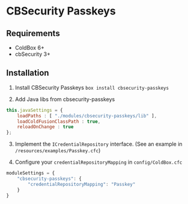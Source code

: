 # CBSecurity Passkeys

## Requirements
- ColdBox 6+
- cbSecurity 3+

## Installation

1. Install CBSecurity Passkeys
`box install cbsecurity-passkeys`

2. Add Java libs from cbsecurity-passkeys
```js
this.javaSettings = {
    loadPaths : [ "./modules/cbsecurity-passkeys/lib" ],
    loadColdFusionClassPath : true,
    reloadOnChange : true
};
```

3. Implement the `ICredentialRepository` interface. (See an example in `/resources/examples/Passkey.cfc`)

4. Configure your `credentialRepositoryMapping` in `config/ColdBox.cfc`
```js
moduleSettings = {
    "cbsecurity-passkeys": {
        "credentialRepositoryMapping": "Passkey"
    }
}
```
